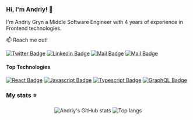 ### Hi, I'm Andriy! 👋


I'm Andriy Gryn a Middle Software Engineer with 4 years of experience in Frontend technologies.

:mailbox: Reach me out!

[![Twitter Badge](https://img.shields.io/badge/-@AndriyGryn-1ca0f1?style=flat&labelColor=1ca0f1&logo=twitter&logoColor=white&link=https://twitter.com/AndGreNik)](https://twitter.com/AndGreNik) 
[![Linkedin Badge](https://img.shields.io/badge/-Andriy_Gryn-0e76a8?style=flat&labelColor=0e76a8&logo=linkedin&logoColor=white)](https://www.linkedin.com/in/andry-green-6b8645154/) 
[![Mail Badge](https://img.shields.io/badge/-@Andriy_Gryn-e84393?style=flat&labelColor=e84393&logo=instagram&logoColor=white)](https://www.instagram.com/andriy_gryn/) 
[![Mail Badge](https://img.shields.io/badge/-Andriy_Gryn-c0392b?style=flat&labelColor=c0392b&logo=gmail&logoColor=white)](mailto:AndGreNik@gmail.com)

#### Top Technologies

[![React Badge](https://img.shields.io/badge/-React-61DBFB?style=for-the-badge&labelColor=black&logo=react&logoColor=61DBFB)](#) [![Javascript Badge](https://img.shields.io/badge/-Javascript-F0DB4F?style=for-the-badge&labelColor=black&logo=javascript&logoColor=F0DB4F)](#) [![Typescript Badge](https://img.shields.io/badge/-Typescript-007acc?style=for-the-badge&labelColor=black&logo=typescript&logoColor=007acc)](#) [![GraphQL Badge](https://img.shields.io/badge/-GraphQl-e535ab?style=for-the-badge&labelColor=black&logo=node.js&logoColor=e535ab)](#)

### My stats ⭐

<div align="center">
<img alt="Andriy's GitHub stats" src="https://github-readme-stats.vercel.app/api?username=DrGreenNow&show_icons=true&theme=transparent"/>
<img alt="Top langs" src="https://github-readme-stats.vercel.app/api/top-langs/?username=DrGreenNow&layout=compact&&langs_count=8"/>
</div>
